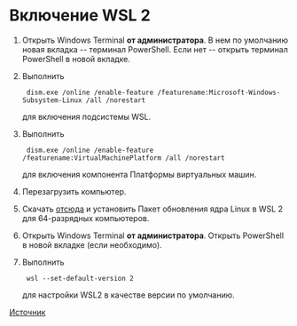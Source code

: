 # Включение WSL 2
1. Открыть Windows Terminal **от администратора**. В нем по умолчанию новая вкладка -- терминал PowerShell. Если нет -- открыть терминал PowerShell в новой вкладке.
2. Выполнить

		dism.exe /online /enable-feature /featurename:Microsoft-Windows-Subsystem-Linux /all /norestart

	для включения подсистемы WSL.
3. Выполнить

		dism.exe /online /enable-feature /featurename:VirtualMachinePlatform /all /norestart

	для включения компонента Платформы виртуальных машин.
4. Перезагрузить компьютер.
5. Скачать [отсюда](https://wslstorestorage.blob.core.windows.net/wslblob/wsl_update_x64.msi) и установить Пакет обновления ядра Linux в WSL 2 для 64-разрядных компьютеров.
6. Открыть Windows Terminal **от администратора**. Открыть PowerShell в новой вкладке (если необходимо).
7. Выполнить

		wsl --set-default-version 2

	для настройки WSL2 в качестве версии по умолчанию.

[Источник](https://docs.microsoft.com/ru-ru/windows/wsl/install-win10)

